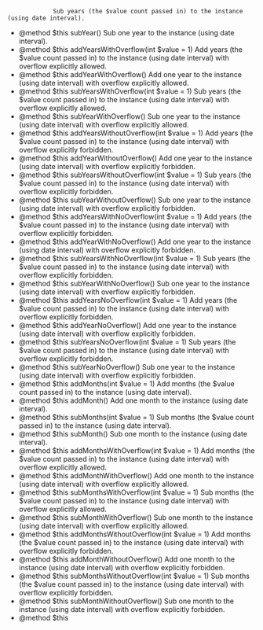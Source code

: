                  Sub years (the $value count passed in) to the instance (using date interval).
 * @method        $this          subYear()                                                                           Sub one year to the instance (using date interval).
 * @method        $this          addYearsWithOverflow(int $value = 1)                                                Add years (the $value count passed in) to the instance (using date interval) with overflow explicitly allowed.
 * @method        $this          addYearWithOverflow()                                                               Add one year to the instance (using date interval) with overflow explicitly allowed.
 * @method        $this          subYearsWithOverflow(int $value = 1)                                                Sub years (the $value count passed in) to the instance (using date interval) with overflow explicitly allowed.
 * @method        $this          subYearWithOverflow()                                                               Sub one year to the instance (using date interval) with overflow explicitly allowed.
 * @method        $this          addYearsWithoutOverflow(int $value = 1)                                             Add years (the $value count passed in) to the instance (using date interval) with overflow explicitly forbidden.
 * @method        $this          addYearWithoutOverflow()                                                            Add one year to the instance (using date interval) with overflow explicitly forbidden.
 * @method        $this          subYearsWithoutOverflow(int $value = 1)                                             Sub years (the $value count passed in) to the instance (using date interval) with overflow explicitly forbidden.
 * @method        $this          subYearWithoutOverflow()                                                            Sub one year to the instance (using date interval) with overflow explicitly forbidden.
 * @method        $this          addYearsWithNoOverflow(int $value = 1)                                              Add years (the $value count passed in) to the instance (using date interval) with overflow explicitly forbidden.
 * @method        $this          addYearWithNoOverflow()                                                             Add one year to the instance (using date interval) with overflow explicitly forbidden.
 * @method        $this          subYearsWithNoOverflow(int $value = 1)                                              Sub years (the $value count passed in) to the instance (using date interval) with overflow explicitly forbidden.
 * @method        $this          subYearWithNoOverflow()                                                             Sub one year to the instance (using date interval) with overflow explicitly forbidden.
 * @method        $this          addYearsNoOverflow(int $value = 1)                                                  Add years (the $value count passed in) to the instance (using date interval) with overflow explicitly forbidden.
 * @method        $this          addYearNoOverflow()                                                                 Add one year to the instance (using date interval) with overflow explicitly forbidden.
 * @method        $this          subYearsNoOverflow(int $value = 1)                                                  Sub years (the $value count passed in) to the instance (using date interval) with overflow explicitly forbidden.
 * @method        $this          subYearNoOverflow()                                                                 Sub one year to the instance (using date interval) with overflow explicitly forbidden.
 * @method        $this          addMonths(int $value = 1)                                                           Add months (the $value count passed in) to the instance (using date interval).
 * @method        $this          addMonth()                                                                          Add one month to the instance (using date interval).
 * @method        $this          subMonths(int $value = 1)                                                           Sub months (the $value count passed in) to the instance (using date interval).
 * @method        $this          subMonth()                                                                          Sub one month to the instance (using date interval).
 * @method        $this          addMonthsWithOverflow(int $value = 1)                                               Add months (the $value count passed in) to the instance (using date interval) with overflow explicitly allowed.
 * @method        $this          addMonthWithOverflow()                                                              Add one month to the instance (using date interval) with overflow explicitly allowed.
 * @method        $this          subMonthsWithOverflow(int $value = 1)                                               Sub months (the $value count passed in) to the instance (using date interval) with overflow explicitly allowed.
 * @method        $this          subMonthWithOverflow()                                                              Sub one month to the instance (using date interval) with overflow explicitly allowed.
 * @method        $this          addMonthsWithoutOverflow(int $value = 1)                                            Add months (the $value count passed in) to the instance (using date interval) with overflow explicitly forbidden.
 * @method        $this          addMonthWithoutOverflow()                                                           Add one month to the instance (using date interval) with overflow explicitly forbidden.
 * @method        $this          subMonthsWithoutOverflow(int $value = 1)                                            Sub months (the $value count passed in) to the instance (using date interval) with overflow explicitly forbidden.
 * @method        $this          subMonthWithoutOverflow()                                                           Sub one month to the instance (using date interval) with overflow explicitly forbidden.
 * @method        $this     